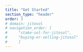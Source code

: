 ```yaml
---
title: "Get Started"
section_type: "header"
order: 3
# domain: jitosol
# navigation_order: [
#     "stake-sol-for-jitosol",
#     "buying-or-selling-jitosol"
#     ]
---
```

